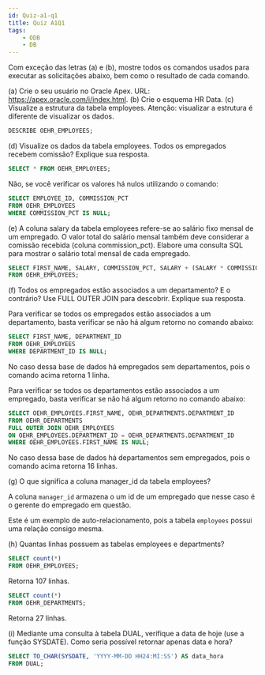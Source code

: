 ```yaml
---
id: Quiz-a1-q1
title: Quiz A1Q1
tags: 
    - ODB
    - DB
---
```


Com exceção das letras (a) e (b), mostre todos os comandos usados para executar as solicitações abaixo, bem como o resultado de cada comando.

(a) Crie o seu usuário no Oracle Apex. URL: <https://apex.oracle.com/i/index.html>.
(b) Crie o esquema HR Data.
(c) Visualize a estrutura da tabela employees. Atenção: visualizar a estrutura é diferente de visualizar os dados.

```sql
DESCRIBE OEHR_EMPLOYEES;
```

(d) Visualize os dados da tabela employees. Todos os empregados recebem comissão? Explique sua resposta.

```sql
SELECT * FROM OEHR_EMPLOYEES;
```

Não, se você verificar os valores há nulos utilizando o comando:

```sql
SELECT EMPLOYEE_ID, COMMISSION_PCT
FROM OEHR_EMPLOYEES
WHERE COMMISSION_PCT IS NULL;
```

(e) A coluna salary da tabela employees refere-se ao salário fixo mensal de um empregado. O valor total do salário mensal também deve considerar a comissão recebida (coluna commission_pct). Elabore uma consulta SQL para mostrar o salário total mensal de cada empregado.

```sql
SELECT FIRST_NAME, SALARY, COMMISSION_PCT, SALARY + (SALARY * COMMISSION_PCT) AS SALARY_TOTAL
FROM OEHR_EMPLOYEES;
```

(f) Todos os empregados estão associados a um departamento? E o contrário? Use FULL OUTER JOIN para descobrir. Explique sua resposta.

Para verificar se todos os empregados estão associados a um departamento, basta verificar se não há algum retorno no comando abaixo:

```sql
SELECT FIRST_NAME, DEPARTMENT_ID
FROM OEHR_EMPLOYEES
WHERE DEPARTMENT_ID IS NULL;
```

No caso dessa base de dados há empregados sem departamentos, pois o comando acima retorna 1 linha.

Para verificar se todos os departamentos estão associados a um empregado, basta verificar se não há algum retorno no comando abaixo:

```sql
SELECT OEHR_EMPLOYEES.FIRST_NAME, OEHR_DEPARTMENTS.DEPARTMENT_ID
FROM OEHR_DEPARTMENTS
FULL OUTER JOIN OEHR_EMPLOYEES 
ON OEHR_EMPLOYEES.DEPARTMENT_ID = OEHR_DEPARTMENTS.DEPARTMENT_ID
WHERE OEHR_EMPLOYEES.FIRST_NAME IS NULL;
```

No caso dessa base de dados há departamentos sem empregados, pois o comando acima retorna 16 linhas.

(g) O que significa a coluna manager_id da tabela employees?

A coluna `manager_id` armazena o um id de um empregado que nesse caso é o gerente do empregado em questão.

Este é um exemplo de auto-relacionamento, pois a tabela `employees` possui uma relação consigo mesma.

(h) Quantas linhas possuem as tabelas employees e departments?

```sql
SELECT count(*)
FROM OEHR_EMPLOYEES;
```

Retorna 107 linhas.

```sql
SELECT count(*)
FROM OEHR_DEPARTMENTS;
```

Retorna 27 linhas.

(i) Mediante uma consulta à tabela DUAL, verifique a data de hoje (use a função SYSDATE). Como seria possível retornar apenas data e hora?

```sql
SELECT TO_CHAR(SYSDATE, 'YYYY-MM-DD HH24:MI:SS') AS data_hora
FROM DUAL;
```
